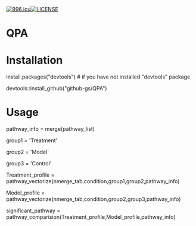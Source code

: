 [![996.icu](https://img.shields.io/badge/link-996.icu-red.svg)](https://996.icu)[![LICENSE](https://img.shields.io/badge/license-Anti%20996-blue.svg)](https://github.com/996icu/996.ICU/blob/master/LICENSE)
# QPA


# Installation

install.packages("devtools") # if you have not installed "devtools" package

devtools::install_github("github-gs/QPA")

# Usage

pathway_info = merge(pathway_list)

group1 = 'Treatment'

group2 = 'Model'

group3 = 'Control'


Treatment_profile = pathway_vectorize(nmerge_tab,condition,group1,group2,pathway_info)

Model_profile = pathway_vectorize(nmerge_tab,condition,group2,group3,pathway_info)

significant_pathway = pathway_comparision(Treatment_profile,Model_profile,pathway_info)
